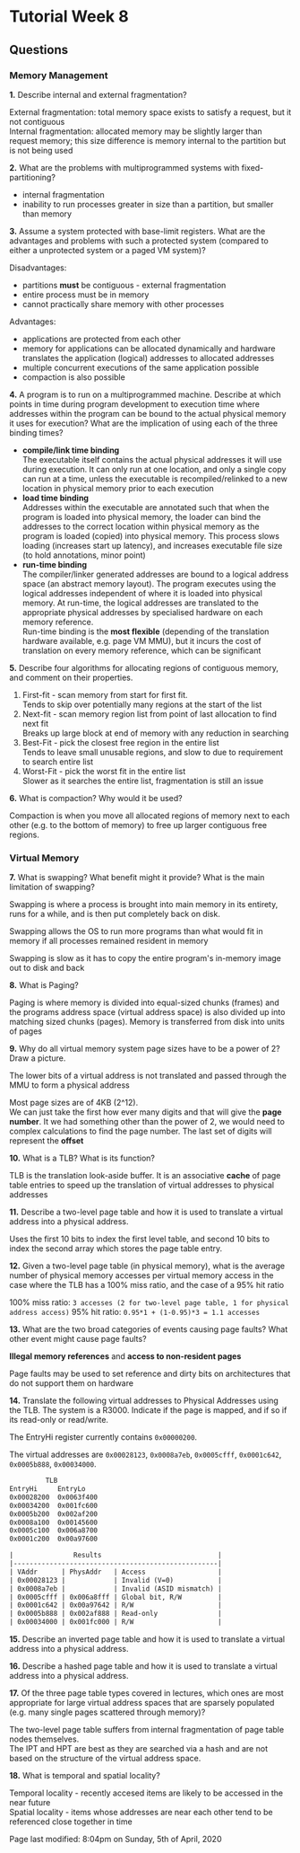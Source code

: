 # Tutorial Week 8

## Questions

### Memory Management

**1.** Describe internal and external fragmentation?

External fragmentation: total memory space exists to satisfy a request, but it not contiguous  
Internal fragmentation: allocated memory may be slightly larger than request memory; this size difference is memory internal to the partition but is not being used

**2.** What are the problems with multiprogrammed systems with fixed-partitioning?

* internal fragmentation
* inability to run processes greater in size than a partition, but smaller than memory

**3.** Assume a system protected with base-limit registers. What are the advantages and problems with such a protected system (compared to either a unprotected system or a paged VM system)?

Disadvantages:

* partitions **must** be contiguous - external fragmentation
* entire process must be in memory
* cannot practically share memory with other processes

Advantages:

* applications are protected from each other
* memory for applications can be allocated dynamically and hardware translates the application (logical) addresses to allocated addresses
* multiple concurrent executions of the same application possible
* compaction is also possible

**4.** A program is to run on a multiprogrammed machine. Describe at which points in time during program development to execution time where addresses within the program can be bound to the actual physical memory it uses for execution? What are the implication of using each of the three binding times?

* **compile/link time binding**  
The executable itself contains the actual physical addresses it will use during execution. It can only run at one location, and only a single copy can run at a time, unless the executable is recompiled/relinked to a new location in physical memory prior to each execution
* **load time binding**  
Addresses within the executable are annotated such that when the program is loaded into physical memory, the loader can bind the addresses to the correct location within physical memory as the program is loaded (copied) into physical memory. This process slows loading (increases start up latency), and increases executable file size (to hold annotations, minor point)
* **run-time binding**  
The compiler/linker generated addresses are bound to a logical address space (an abstract memory layout). The program executes using the logical addresses independent of where it is loaded into physical memory. At run-time, the logical addresses are translated to the appropriate physical addresses by specialised hardware on each memory reference.  
Run-time binding is the **most flexible** (depending of the translation hardware available, e.g. page VM MMU), but it incurs the cost of translation on every memory reference, which can be significant

**5.** Describe four algorithms for allocating regions of contiguous memory, and comment on their properties.

1. First-fit - scan memory from start for first fit.  
Tends to skip over potentially many regions at the start of the list
2. Next-fit - scan memory region list from point of last allocation to find next fit  
Breaks up large block at end of memory with any reduction in searching
3. Best-Fit - pick the closest free region in the entire list  
Tends to leave small unusable regions, and slow to due to requirement to search entire list
4. Worst-Fit -  pick the worst fit in the entire list  
Slower as it searches the entire list, fragmentation is still an issue

**6.** What is compaction? Why would it be used?

Compaction is when you move all allocated regions of memory next to each other (e.g. to the bottom of memory) to free up larger contiguous free regions.

### Virtual Memory

**7.** What is swapping? What benefit might it provide? What is the main limitation of swapping?

Swapping is where a process is brought into main memory in its entirety, runs for a while, and is then put completely back on disk.

Swapping allows the OS to run more programs than what would fit in memory if all processes remained resident in memory

Swapping is slow as it has to copy the entire program's in-memory image out to disk and back

**8.** What is Paging?

Paging is where memory is divided into equal-sized chunks (frames) and the programs address space (virtual address space) is also divided up into matching sized chunks (pages). Memory is transferred from disk into units of pages

**9.** Why do all virtual memory system page sizes have to be a power of 2? Draw a picture.

The lower bits of a virtual address is not translated and passed through the MMU to form a physical address

Most page sizes are of 4KB (2^12).  
We can just take the first how ever many digits and that will give the **page number**. It we had something other than the power of 2, we would need to complex calculations to find the page number. The last set of digits will represent the **offset**

**10.** What is a TLB? What is its function?

TLB is the translation look-aside buffer. It is an associative **cache** of page table entries to speed up the translation of virtual addresses to physical addresses

**11.** Describe a two-level page table and how it is used to translate a virtual address into a physical address.

Uses the first 10 bits to index the first level table, and second 10 bits to index the second array which stores the page table entry.

**12.** Given a two-level page table (in physical memory), what is the average number of physical memory accesses per virtual memory access in the case where the TLB has a 100% miss ratio, and the case of a 95% hit ratio

100% miss ratio: `3 accesses (2 for two-level page table, 1 for physical address access)`
95% hit ratio:   `0.95*1 + (1-0.95)*3 = 1.1 accesses`

**13.** What are the two broad categories of events causing page faults? What other event might cause page faults?

**Illegal memory references** and **access to non-resident pages**

Page faults may be used to set reference and dirty bits on architectures that do not support them on hardware

**14.** Translate the following virtual addresses to Physical Addresses using the TLB. The system is a R3000. Indicate if the page is mapped, and if so if its read-only or read/write.

The EntryHi register currently contains `0x00000200`.

The virtual addresses are `0x00028123`, `0x0008a7eb`, `0x0005cfff`, `0x0001c642`, `0x0005b888`, `0x00034000`.

``` txt
         TLB
EntryHi     EntryLo
0x00028200  0x0063f400
0x00034200  0x001fc600
0x0005b200  0x002af200
0x0008a100  0x00145600
0x0005c100  0x006a8700
0x0001c200  0x00a97600
```

``` txt
|               Results                             |
|---------------------------------------------------|
| VAddr      | PhysAddr   | Access                  |
| 0x00028123 |            | Invalid (V=0)           |
| 0x0008a7eb |            | Invalid (ASID mismatch) |
| 0x0005cfff | 0x006a8fff | Global bit, R/W         |
| 0x0001c642 | 0x00a97642 | R/W                     |
| 0x0005b888 | 0x002af888 | Read-only               |
| 0x00034000 | 0x001fc000 | R/W                     |
```

**15.** Describe an inverted page table and how it is used to translate a virtual address into a physical address.

**16.** Describe a hashed page table and how it is used to translate a virtual address into a physical address.

**17.** Of the three page table types covered in lectures, which ones are most appropriate for large virtual address spaces that are sparsely populated (e.g. many single pages scattered through memory)?

The two-level page table suffers from internal fragmentation of page table nodes themselves.  
The IPT and HPT are best as they are searched via a hash and are not based on the structure of the virtual address space.

**18.** What is temporal and spatial locality?

Temporal locality - recently accesed items are likely to be accessed in the near future  
Spatial locality - items whose addresses are near each other tend to be referenced close together in time

Page last modified: 8:04pm on Sunday, 5th of April, 2020
